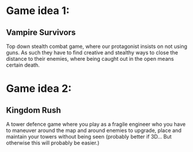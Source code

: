# Game idea 1:

## Vampire Survivors


Top down stealth combat game, where our protagonist insists on not using guns. As such they have to find
creative and stealthy ways to close the distance to their enemies, where being caught out in the open means
certain death.

# Game idea 2:

## Kingdom Rush


A tower defence game where you play as a fragile engineer who you have to maneuver around the map and around enemies
to upgrade, place and maintain your towers without being seen (probably better if 3D... But otherwise this will probably be easier.)
